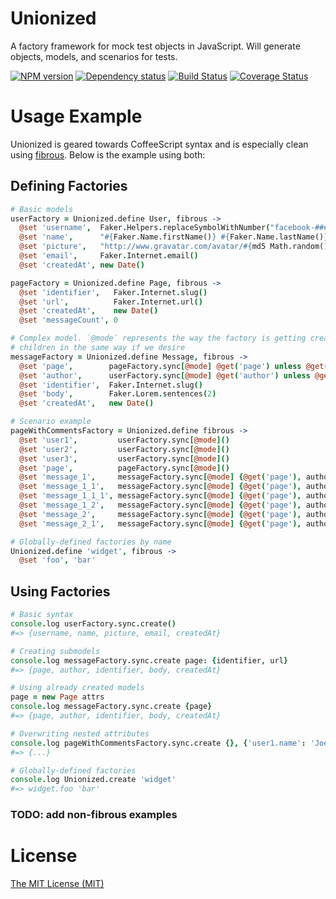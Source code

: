 # Unionized

A factory framework for mock test objects in JavaScript. Will generate objects, models, and scenarios for tests.

[![NPM version](https://badge.fury.io/js/unionized.png)](http://badge.fury.io/js/unionized)
[![Dependency status](https://david-dm.org/goodeggs/unionized.png)](https://david-dm.org/goodeggs/unionized)
[![Build Status](https://travis-ci.org/goodeggs/unionized.png)](https://travis-ci.org/goodeggs/unionized)
[![Coverage Status](https://coveralls.io/repos/goodeggs/unionized/badge.png?branch=master)](https://coveralls.io/r/goodeggs/unionized?branch=master)

# Usage Example

Unionized is geared towards CoffeeScript syntax and is especially clean using 
[fibrous](https://github.com/goodeggs/fibrous). Below is the example using both:

## Defining Factories

```coffeescript
# Basic models
userFactory = Unionized.define User, fibrous ->
  @set 'username',  Faker.Helpers.replaceSymbolWithNumber("facebook-##########")
  @set 'name',      "#{Faker.Name.firstName()} #{Faker.Name.lastName()}"
  @set 'picture',   "http://www.gravatar.com/avatar/#{md5 Math.random().toString()}?d=identicon&f=y"
  @set 'email',     Faker.Internet.email()
  @set 'createdAt', new Date()

pageFactory = Unionized.define Page, fibrous ->
  @set 'identifier',   Faker.Internet.slug()
  @set 'url',          Faker.Internet.url()
  @set 'createdAt',    new Date()
  @set 'messageCount', 0

# Complex model. `@mode` represents the way the factory is getting created, so we can create
# children in the same way if we desire
messageFactory = Unionized.define Message, fibrous ->
  @set 'page',        pageFactory.sync[@mode] @get('page') unless @get('page') instanceof Page
  @set 'author',      userFactory.sync[@mode] @get('author') unless @get('author') instanceof User
  @set 'identifier',  Faker.Internet.slug()
  @set 'body',        Faker.Lorem.sentences(2)
  @set 'createdAt',   new Date()

# Scenario example
pageWithCommentsFactory = Unionized.define fibrous ->
  @set 'user1',         userFactory.sync[@mode]()
  @set 'user2',         userFactory.sync[@mode]()
  @set 'user3',         userFactory.sync[@mode]()
  @set 'page',          pageFactory.sync[@mode]()
  @set 'message_1',     messageFactory.sync[@mode] {@get('page'), author: @get('user1'), createdAt: new Date('2013-03-03 10:00')}
  @set 'message_1_1',   messageFactory.sync[@mode] {@get('page'), author: @get('user2'), parent: @get('message_1')}
  @set 'message_1_1_1', messageFactory.sync[@mode] {@get('page'), author: @get('user3'), parent: @get('message_1_1')}
  @set 'message_1_2',   messageFactory.sync[@mode] {@get('page'), author: @get('user3'), parent: @get('message_1')}
  @set 'message_2',     messageFactory.sync[@mode] {@get('page'), author: @get('user2'), createdAt: new Date('2013-03-03 9:00')}
  @set 'message_2_1',   messageFactory.sync[@mode] {@get('page'), author: @get('user3'), parent: @get('message_2')}

# Globally-defined factories by name
Unionized.define 'widget', fibrous ->
  @set 'foo', 'bar'
```

## Using Factories

```coffeescript
# Basic syntax
console.log userFactory.sync.create()
#=> {username, name, picture, email, createdAt}

# Creating submodels
console.log messageFactory.sync.create page: {identifier, url}
#=> {page, author, identifier, body, createdAt}

# Using already created models
page = new Page attrs
console.log messageFactory.sync.create {page}
#=> {page, author, identifier, body, createdAt}

# Overwriting nested attributes
console.log pageWithCommentsFactory.sync.create {}, {'user1.name': 'Joe Bloggs', 'message_1_1_1.page.url': 'http://awesomesauce.com'}
#=> {...}

# Globally-defined factories
console.log Unionized.create 'widget'
#=> widget.foo 'bar'
```

### TODO: add non-fibrous examples

# License

[The MIT License (MIT)](https://github.com/goodeggs/unionized/blob/master/LICENSE)
